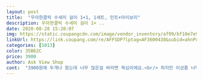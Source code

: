 ```yaml
---
layout: post 
title:  "우아한클릭 수세미 걸이 1+1, 1세트, 민트+아이보리" 
description: 우아한클릭 수세미 걸이 1+ ..
date: 2020-08-28 15:20:07 
img: https://static.coupangcdn.com/image/vendor_inventory/af99/bf10e7e9900b5043af7c3b56aeff42a161f65b53689bd2a33ecef6e68767.png 
linkUrl: https://link.coupang.com/re/AFFSDP?lptag=AF3600438&subid=ahnPublicAsk&pageKey=267412960&itemId=838419265&vendorItemId=5133993848&traceid=V0-113-6352b60dfed692a3 
categories: [1013] 
color: 35B62C 
price: 3900 
author: Ask View Shop 
cont:  "3900원에 두개나 왔는데 너무 많은걸 바라면 욕심이에요.<br/> 하지만 이상품 너무 귀엽고 느므 맘에 들어요.<br/>.<br/> 고정도 잘되고.<br/>.<br/><br/>가격대비 좋아요.<br/> 색상도 촌스럽지 않고 예쁘네요<br/>가격도 딱 적당한것 같고요.<br/><br/>몇 주 사용해본결과 밑에 겉커버?가자꾸떨어짐<br/>받아보고 너무 작은거 아닌가 싶었는데.<br/> 싱크대에 걸어놔 보니 딱 맞는 크기네요.<br/><br/>색도 이쁘고요.<br/> 흠집 난곳 없이 깨끗하고요 모양도 잘 잡혀있고.<br/> 암튼 만족해요.<br/>.<br/><br/>싱크대에 너무 작지도 너무 크지도 않은 자로 재어서 마춘듯이 똭 맞아요.<br/><br/>앙증맞고 귀엽네요 ㅎㅎㅎ<br/>이게 사진으로 봐선 이케 귀여울쭐 몰랐는데.<br/> 실물로 보니 너무 귀여워요.<br/>.<br/> 촌스러울거 같았는데.<br/>.<br/> 색도 선명하고 너무 이뻐요.<br/> 느므 느므 만족해요.<br/>.<br/> ㅎㅎㅎㅎ<br/>자리차지많이안하고좋아요<br/>천냥마트에 가서 골라보면 이비슷한 상품 고를수도 있을찌도 모르지만... <br/> 인터넷으로 찾았기에 발품 안팔고도 귀여운 상품 득템했으니 만족 만족... <br/><br/>" 
---
```


